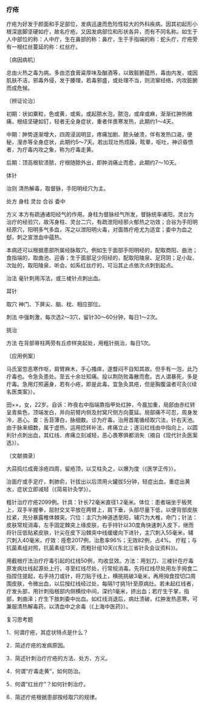 ### 疔疮

疔疮为好发于颜面和手足部位，发病迅速而危险性较大的外科疾病。因其初起形小根深底脚坚硬如疔，故名疔疮。又因发病部位和形状各异，而有不同名称。如生于人中部位的称：人中疔，生在鼻部的称：鼻疔，生于手指端的称：蛇头疔，疔疮旁有一根红丝蔓延的称：红丝疔。

〔病因病机〕

总由火热之毒为病。多由恣食膏粱厚味及酗酒等，以致脏腑蕴热，毒由内发，或因肌肤不洁，邪毒外侵，发于腠理，若毒邪盛，或处理不当，则流窜经络，内攻脏腑而成危候。

〔辨证论治〕

初期：状如粟粒，色或黄，或紫，或起脓水泡，脓泡，或痒或麻，渐渐红肿热微痛，根结坚硬如钉，轻者无全身症状，重者伴畏寒发热，此期约1～4天。

中期：肿势逐渐增大，四周浸润明显，疼痛加剧、脓头破溃，伴有发热口渴，便秘，溲赤等全身症状，此期约5～7天。若出现壮热烦躁，眩晕，呕吐，神识昏愦者，为疔毒内攻之象，称为疔毒走黄。

后期：顶高根软溃脓，疔根随脓外出，即肿消痛止而愈，此期约7～10天。

体针

治则  清热解毒，取督脉，手阳明经穴为主。

处方  身柱  灵台  合谷  委中

方义  本方有疏通诸阳经气的作用。身柱为督脉经气所发，督脉统率诸阳，灵台为治疔的经验穴，故泻身柱、灵台二穴，有疏泄阳经邪火郁热之功效；合谷为手阳明经原穴，阳明多气多血，泻之以泄阳明火毒，对面唇疔疮尤为适宜；委中为血之郄，刺之宣泄血中蕴热。

本病还可以根据患部所属经脉取穴。例如生于面部手阳明经的，配取商阳、曲池；食指端的，取曲池、迎香；生于面部足少阳经的，配取阳陵泉、足窍阴；足小趾、次趾的，取阳陵泉、听会。如系红丝疔的，可沿其止点依次点刺到起点。

治法  毫针刺用泻法，或三棱针点刺出血。

耳针

取穴  神门、下屏尖、脑、枕、相应部位。

刺法  中强刺激，每次选2～3穴，留针30～60分钟，每日1～2次。

挑治

方法  在背部脊柱两旁有丘疹样突起处，用粗针挑治，每日1次。

〔应用例案〕

马氏室忽恶寒作呕，肩臂麻木，手心搔痒，遂瞀闷不自知其故。但手有一泡，此乃疔毒也。令急灸患处。至五十余壮知痛。投以荆防败毒散而愈。古人谓暴死，多是疔毒。急用灯照遍身，若有小疮，即是此毒。宜急灸其疮，但是胸腹温者可灸(《续名医类案》）。

田××，女，22岁。自诉：昨夜右中指端靠指甲处红肿，今晨加重，局部由赤红转呈青紫色，顶端发白，并向前臂内侧及肘窝尺侧方向蔓延。局部痛不可忍，周身发冷，恶心。查：舌苔薄白，脉细数。诊为疔毒。治用首尾循经取穴法，针右天池。由于脉来细数，属于虚热，运用捻转补法，疼痛立止；遂沿红线由中指向上，以圆利针点刺出血，其红线、疼痛立刻减轻，恶心畏寒俱都消失（摘自《现代针灸医案选》）。

〔文献摘录〕

大蒜捣烂成膏涂疮四周，留疮顶，以艾柱灸之，以爆为度（《医学正传》）。

治面疔或手足疔，刺肺俞，针拔出以后须用火罐拔5分钟，轻症出血，重症出黄水，症状立即减轻（《简易针灸学》）。

粗针治疗疔疮2099例。针具：针长72毫米直径1.2毫米。体位：患者端坐于板凳上，双手半握拳，屈肘交叉平放在两臂上，肩下垂，头部尽量下低，以便背部皮肤拉紧，充分暴露椎体棘突。穴位：主穴为神道透至阳，辅穴为大椎，命门；针法：皮肤常规消毒，左手固定棘突上缘皮肤，右手持针以30度角快速刺入皮下，继而将针压低贴紧皮肤，针尖在皮下沿棘突中线缓缓向下进针，主穴刺入55毫米，辅穴刺入40毫米。疗效：痊愈2017例，治愈率96%；无效82例，占4%。 疗程；与抗菌素组对照，抗菌素组13天，而粗针组10天(《东北三省针灸会议资料》)。

用截根疗法治疗疔毒引起的红线50例，均收显效。方法：用划刀、三棱针在疔毒原发病灶线起源处上行，寻至红线尽处，行常规消毒。先将红线尽处用左手拇食二指捏住提起，右手持刀或针，将刀贴于线上，横挑挑破3毫米，再用拇食捏切口周围皮肤，令微出血，以后按红线经过处，每隔1寸挑1针至原病灶。若未起红线者，疔发头部，用针刺指根部内侧横纹中间，深约1毫米，挤出血；若疔生于掌，指部，刺曲泽；疔生下肢刺委中出血。如红线消退后，病灶溃破，红肿发热恶寒，可兼服清热解毒药，以清血中之余毒（《上海中医药》）。

复习思考题

1．何谓疔疮，其症状特点是什么？

2．简述疔疮的发病原因。

3．简述针刺治疗疔疮的方法、处方、方义。

4．何谓“疔毒走黄”，如何防治。

5．何谓“红丝疔"？如何针刺治疗。

6．简述疔疮根据患部按经取穴的规律。
